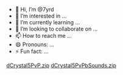- 👋 Hi, I’m @7yrd
- 👀 I’m interested in ...
- 🌱 I’m currently learning ...
- 💞️ I’m looking to collaborate on ...
- 📫 How to reach me ...
- 😄 Pronouns: ...
- ⚡ Fun fact: ...

<!---
7yrd/7yrd is a ✨ special ✨ repository because its `README.md` (this file) appears on your GitHub profile.
You can click the Preview link to take a look at your changes.
--->
[dCrystal5PvP.zip](https://github.com/user-attachments/files/16162952/dCrystal5PvP.zip)
[dCrystal5PvPbSounds.zip](https://github.com/user-attachments/files/16162954/dCrystal5PvPbSounds.zip)
